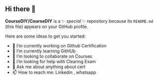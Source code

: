 ## Hi there 👋


**CourseDIY/CourseDIY** is a ✨ _special_ ✨ repository because its `README.md` (this file) appears on your GitHub profile.

Here are some ideas to get you started:

- 🔭 I’m currently working on Github Certification
- 🌱 I’m currently learning GitHUb 
- 👯 I’m looking to collaborate on Courses
- 🤔 I’m looking for help with Clearing Exam
- 💬 Ask me about anything about cert
- 📫 How to reach me: Linkedin , whatsapp

